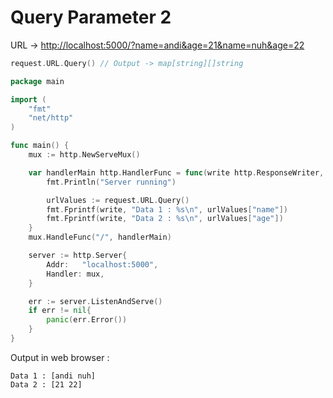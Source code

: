 # Query Parameter 2

URL -> [http://localhost:5000/?name=andi\&age=21\&name=nuh\&age=22](http://localhost:5000/?name=andi\&age=21\&name=nuh\&age=22)

```go
request.URL.Query() // Output -> map[string][]string
```

```go
package main

import (
	"fmt"
	"net/http"
)

func main() {
	mux := http.NewServeMux()

	var handlerMain http.HandlerFunc = func(write http.ResponseWriter, request *http.Request) {
		fmt.Println("Server running")

		urlValues := request.URL.Query()
		fmt.Fprintf(write, "Data 1 : %s\n", urlValues["name"])
		fmt.Fprintf(write, "Data 2 : %s\n", urlValues["age"])
	}
	mux.HandleFunc("/", handlerMain)

	server := http.Server{
		Addr:   "localhost:5000",
		Handler: mux,
	}

	err := server.ListenAndServe()
	if err != nil{
		panic(err.Error())
	}
}
```

Output in web browser :&#x20;

```
Data 1 : [andi nuh]
Data 2 : [21 22]
```

